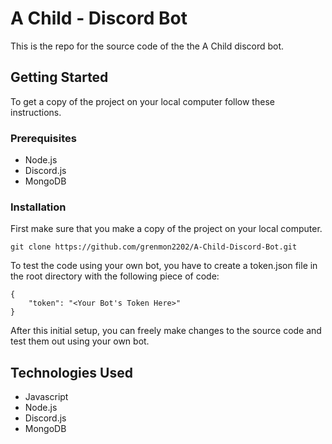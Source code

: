 # A Child - Discord Bot
This is the repo for the source code of the the A Child discord bot.

## Getting  Started
To get a copy of the project on your local computer follow these instructions.

### Prerequisites 

 - Node.js
 - Discord.js
 - MongoDB

### Installation
First make sure that you make a copy of the project on your local computer.

    git clone https://github.com/grenmon2202/A-Child-Discord-Bot.git

To test the code using your own bot, you have to create a token.json file in the root directory with the following piece of code:

    {
	    "token": "<Your Bot's Token Here>"
	}

After this initial setup, you can freely make changes to the source code and test them out using your own bot.

## Technologies Used

 - Javascript
 - Node.js
 - Discord.js
 - MongoDB

<!--stackedit_data:
eyJoaXN0b3J5IjpbLTExNjUyOTQwNjBdfQ==
-->